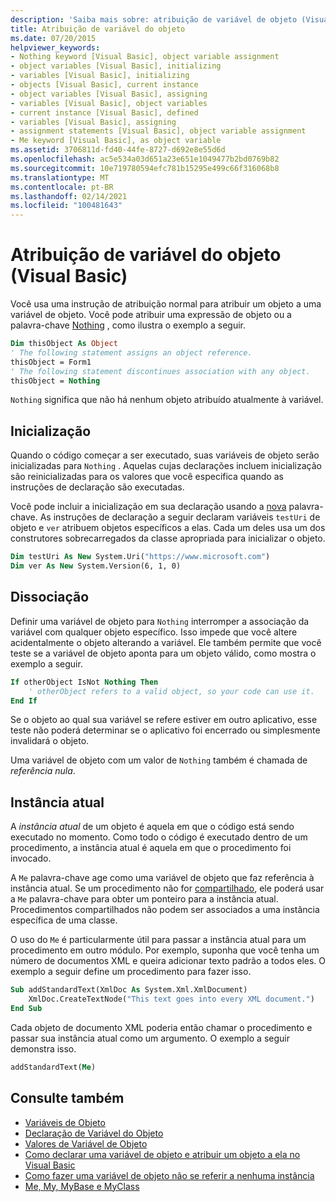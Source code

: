 ```yaml
---
description: 'Saiba mais sobre: atribuição de variável de objeto (Visual Basic)'
title: Atribuição de variável do objeto
ms.date: 07/20/2015
helpviewer_keywords:
- Nothing keyword [Visual Basic], object variable assignment
- object variables [Visual Basic], initializing
- variables [Visual Basic], initializing
- objects [Visual Basic], current instance
- object variables [Visual Basic], assigning
- variables [Visual Basic], object variables
- current instance [Visual Basic], defined
- variables [Visual Basic], assigning
- assignment statements [Visual Basic], object variable assignment
- Me keyword [Visual Basic], as object variable
ms.assetid: 3706811d-fd40-44fe-8727-d692e8e55d6d
ms.openlocfilehash: ac5e534a03d651a23e651e1049477b2bd0769b82
ms.sourcegitcommit: 10e719780594efc781b15295e499c66f316068b8
ms.translationtype: MT
ms.contentlocale: pt-BR
ms.lasthandoff: 02/14/2021
ms.locfileid: "100481643"
---
```

# <a name="object-variable-assignment-visual-basic"></a>Atribuição de variável do objeto (Visual Basic)

Você usa uma instrução de atribuição normal para atribuir um objeto a uma variável de objeto. Você pode atribuir uma expressão de objeto ou a palavra-chave [Nothing](../../../language-reference/nothing.md) , como ilustra o exemplo a seguir.

```vb
Dim thisObject As Object
' The following statement assigns an object reference.
thisObject = Form1
' The following statement discontinues association with any object.
thisObject = Nothing
```

`Nothing` significa que não há nenhum objeto atribuído atualmente à variável.

## <a name="initialization"></a>Inicialização

Quando o código começar a ser executado, suas variáveis de objeto serão inicializadas para `Nothing` . Aquelas cujas declarações incluem inicialização são reinicializadas para os valores que você especifica quando as instruções de declaração são executadas.

Você pode incluir a inicialização em sua declaração usando a [nova](../../../language-reference/operators/new-operator.md) palavra-chave. As instruções de declaração a seguir declaram variáveis `testUri` de objeto e `ver` atribuem objetos específicos a elas. Cada um deles usa um dos construtores sobrecarregados da classe apropriada para inicializar o objeto.

```vb
Dim testUri As New System.Uri("https://www.microsoft.com")
Dim ver As New System.Version(6, 1, 0)
```

## <a name="disassociation"></a>Dissociação

Definir uma variável de objeto para `Nothing` interromper a associação da variável com qualquer objeto específico. Isso impede que você altere acidentalmente o objeto alterando a variável. Ele também permite que você teste se a variável de objeto aponta para um objeto válido, como mostra o exemplo a seguir.

```vb
If otherObject IsNot Nothing Then
    ' otherObject refers to a valid object, so your code can use it.
End If
```

Se o objeto ao qual sua variável se refere estiver em outro aplicativo, esse teste não poderá determinar se o aplicativo foi encerrado ou simplesmente invalidará o objeto.

Uma variável de objeto com um valor de `Nothing` também é chamada de *referência nula*.

## <a name="current-instance"></a>Instância atual

A *instância atual* de um objeto é aquela em que o código está sendo executado no momento. Como todo o código é executado dentro de um procedimento, a instância atual é aquela em que o procedimento foi invocado.

A `Me` palavra-chave age como uma variável de objeto que faz referência à instância atual. Se um procedimento não for [compartilhado](../../../language-reference/modifiers/shared.md), ele poderá usar a `Me` palavra-chave para obter um ponteiro para a instância atual. Procedimentos compartilhados não podem ser associados a uma instância específica de uma classe.

O uso do `Me` é particularmente útil para passar a instância atual para um procedimento em outro módulo. Por exemplo, suponha que você tenha um número de documentos XML e queira adicionar texto padrão a todos eles. O exemplo a seguir define um procedimento para fazer isso.

```vb
Sub addStandardText(XmlDoc As System.Xml.XmlDocument)
    XmlDoc.CreateTextNode("This text goes into every XML document.")
End Sub
```

Cada objeto de documento XML poderia então chamar o procedimento e passar sua instância atual como um argumento. O exemplo a seguir demonstra isso.

```vb
addStandardText(Me)
```

## <a name="see-also"></a>Consulte também

- [Variáveis de Objeto](object-variables.md)
- [Declaração de Variável do Objeto](object-variable-declaration.md)
- [Valores de Variável de Objeto](object-variable-values.md)
- [Como declarar uma variável de objeto e atribuir um objeto a ela no Visual Basic](how-to-declare-an-object-variable-and-assign-an-object-to-it.md)
- [Como fazer uma variável de objeto não se referir a nenhuma instância](how-to-make-an-object-variable-not-refer-to-any-instance.md)
- [Me, My, MyBase e MyClass](../../program-structure/me-my-mybase-and-myclass.md)
